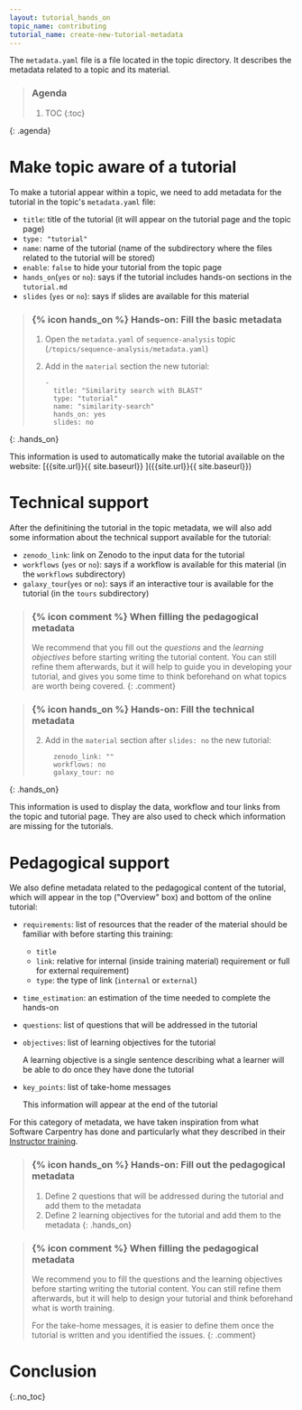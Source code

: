 ```yaml
---
layout: tutorial_hands_on
topic_name: contributing
tutorial_name: create-new-tutorial-metadata
---
```


The `metadata.yaml` file is a file located in the topic directory. It describes the metadata related to a topic and its material.

> ### Agenda
>
>
> 1. TOC
> {:toc}
>
{: .agenda}

# Make topic aware of a tutorial

To make a tutorial appear within a topic, we need to add metadata for the tutorial in the topic's `metadata.yaml` file:

- `title`: title of the tutorial (it will appear on the tutorial page and the topic page)
- `type: "tutorial"`
- `name`: name of the tutorial (name of the subdirectory where the files related to the tutorial will be stored)
- `enable`: `false` to hide your tutorial from the topic page
- `hands_on`(`yes` or `no`): says if the tutorial includes hands-on sections in the `tutorial.md`
- `slides` (`yes` or `no`): says if slides are available for this material

> ### {% icon hands_on %} Hands-on: Fill the basic metadata
>
> 1. Open the `metadata.yaml` of `sequence-analysis` topic (`/topics/sequence-analysis/metadata.yaml`)
> 2. Add in the `material` section the new tutorial:
>   
>     ```
>     -
>       title: "Similarity search with BLAST"
>       type: "tutorial"
>       name: "similarity-search"
>       hands_on: yes
>       slides: no
>     ``` 
>
{: .hands_on}

This information is used to automatically make the tutorial available on the website: [{{site.url}}{{ site.baseurl}} ]({{site.url}}{{ site.baseurl}})

# Technical support

After the definitining the tutorial in the topic metadata, we will also add some information about the technical support available for the tutorial:

- `zenodo_link`: link on Zenodo to the input data for the tutorial
- `workflows` (`yes` or `no`): says if a workflow is available for this material (in the `workflows` subdirectory)
- `galaxy_tour`(`yes` or `no`): says if an interactive tour is available for the tutorial (in the `tours` subdirectory)

> ### {% icon comment %} When filling the pedagogical metadata
> We recommend that you fill out the *questions* and the *learning objectives* before starting writing the tutorial content. You can still refine them afterwards, but it will help to guide you in developing your tutorial, and gives you some time to think beforehand on what topics are worth being covered.
{: .comment}

> ### {% icon hands_on %} Hands-on: Fill the technical metadata
>
> 2. Add in the `material` section after `slides: no` the new tutorial:
>   
>     ```
>       zenodo_link: ""
>       workflows: no
>       galaxy_tour: no
>     ``` 
>
{: .hands_on}

This information is used to display the data, workflow and tour links from the topic and tutorial page. They are also used to check which information are missing for the tutorials.

# Pedagogical support

We also define metadata related to the pedagogical content of the tutorial, which will appear in the top ("Overview" box) and bottom of the online tutorial:

- `requirements`: list of resources that the reader of the material should be familiar with before starting this training:
    - `title`
    - `link`: relative for internal (inside training material) requirement or full for external requirement)
    - `type`: the type of link (`internal` or `external`)
- `time_estimation`: an estimation of the time needed to complete the hands-on
- `questions`: list of questions that will be addressed in the tutorial
- `objectives`: list of learning objectives for the tutorial

    A learning objective is a single sentence describing what a learner will be able to do once they have done the tutorial

- `key_points`: list of take-home messages

    This information will appear at the end of the tutorial

For this category of metadata, we have taken inspiration from what Software Carpentry has done and particularly what they described in their [Instructor training](https://swcarpentry.github.io/instructor-training/).

> ### {% icon hands_on %} Hands-on: Fill out the pedagogical metadata
>
> 1. Define 2 questions that will be addressed during the tutorial and add them to the metadata
> 2. Define 2 learning objectives for the tutorial and add them to the metadata
{: .hands_on}

> ### {% icon comment %} When filling the pedagogical metadata
> We recommend you to fill the questions and the learning objectives before starting writing the tutorial content. You can still refine them afterwards, but it will help to design your tutorial and think beforehand what is worth training.
> 
> For the take-home messages, it is easier to define them once the tutorial is written and you identified the issues.
{: .comment}

# Conclusion
{:.no_toc}
